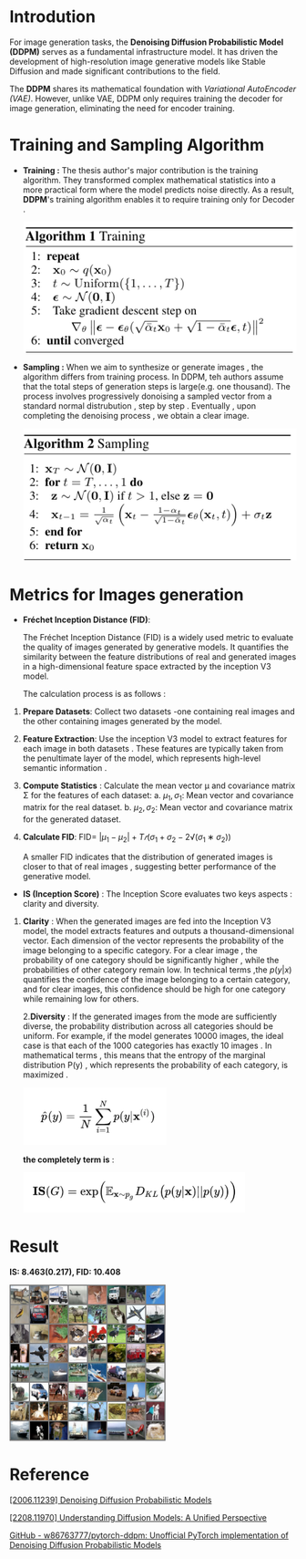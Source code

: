 # Introdution

For image generation tasks, the **Denoising Diffusion Probabilistic Model (DDPM)** serves as a fundamental infrastructure model. It has driven the development of high-resolution image generative models like Stable Diffusion and made significant contributions to the field. 

The **DDPM** shares its mathematical foundation with *Variational AutoEncoder (VAE)*. However, unlike VAE, DDPM only requires training the decoder for image generation, eliminating the need for encoder training.

# Training and Sampling Algorithm

- **Training :**
  The thesis author's major contribution is the training algorithm. They transformed complex mathematical statistics into a more practical form where the model predicts noise directly.
  As a result, **DDPM**'s training algorithm enables it to require training only for Decoder .
  
    ![image.png](./images/image.png)

- **Sampling :**
  When we aim to synthesize or generate images , the algorithm differs from training process. In DDPM, teh authors assume that the total steps of generation steps is large(e.g. one thousand).   The process involves progressively donoising a sampled vector from a standard normal distrubution , step by step . Eventually , upon completing the denoising process , we obtain a clear image.
  
    ![image.png](./images/image%201.png)

# Metrics for Images generation

- **Fréchet Inception Distance (FID)**:
  
  The Fréchet Inception Distance (FID) is a widely used metric to evaluate the quality of images generated by generative models. It quantifies the similarity between the feature distributions of real and generated images in a high-dimensional feature space extracted by the inception V3 model.

  The calculation process is as follows :
  
1. **Prepare Datasets**:
   Collect two datasets -one containing real images and the other containing images generated by the model.

2. **Feature Extraction**:
   Use the inception V3 model to extract features for each image in both datasets . These features are typically taken from the penultimate layer of the model, which represents high-level semantic information .

3. **Compute Statistics** :
   Calculate the mean vector μ and covariance matrix Σ for the features of each dataset:
   a. $\mu_1,\sigma_1$: Mean vector and covariance matrix for the real dataset.
   b. $\mu_2,\sigma_2:$ Mean vector and covariance matrix for the generated dataset.

4. **Calculate FID**:
   FID= $|\mu_1−\mu_2 |+T𝑟(\sigma_1+\sigma_2−2√(\sigma_1∗\sigma_2 ))$ 
   
   A smaller FID indicates that the distribution of generated images is closer to that of real images , suggesting better performance of the generative model.
- **IS (Inception Score)** :
  The Inception Score evaluates two keys aspects : clarity and diversity.
1. **Clarity** :
    When the generated images are fed into the Inception V3 model, the model extracts features and outputs a thousand-dimensional vector. Each dimension of the vector represents the probability of the image belonging to a specific category. For a clear image , the probability of one category should be significantly higher , while the probabilities of other category remain low.
   In technical terms ,the  $p(y|x)$ quantifies the confidence of the image belonging to a certain category, and for clear images, this confidence should be high for one category while remaining low for others.
   
   2.**Diversity** : 
   If the generated images from the mode are sufficiently diverse, the probability distribution across all categories should be uniform. For example, if the model generates 10000 images, the ideal case is that each of the 1000 categories has exactly 10 images . In mathematical terms , this means that the entropy of the marginal distribution P(y) , which represents the probability of each category, is maximized .
   
   ![image.png](./images/image%202.png)
   
   **the completely term is** :
   
   ![image.png](./images/image%203.png)

# Result
 **IS: 8.463(0.217), FID: 10.408**
 
![652000.png](./images/652000.png)

# Reference

[[2006.11239] Denoising Diffusion Probabilistic Models](https://arxiv.org/abs/2006.11239)

[[2208.11970] Understanding Diffusion Models: A Unified Perspective](https://arxiv.org/abs/2208.11970)

[GitHub - w86763777/pytorch-ddpm: Unofficial PyTorch implementation of Denoising Diffusion Probabilistic Models](https://github.com/w86763777/pytorch-ddpm/tree/master)
